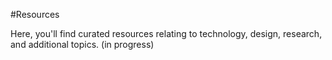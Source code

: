 #Resources

Here, you'll find curated resources relating to technology, design, research, and additional topics. (in progress)
